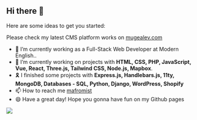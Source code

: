 ## Hi there 👋

Here are some ideas to get you started:

Please check my latest CMS platform works on <a href="https://mugealev.com">mugealev.com</a>


- 🔭  I’m currently working as a Full-Stack Web Developer at Modern English..
- 🌱  I’m currently working on projects with **HTML, CSS, PHP, JavaScript, Vue, React, Three.js, Tailwind CSS, Node.js, Mapbox**.
- 🎗  I finished some projects with **Express.js, Handlebars.js, 11ty, MongoDB, Databases - SQL, Python, Django, WordPress, Shopify**
- 📫  How to reach me [mafromist](https://twitter.com/mafromist)
- 😄  Have a great day! Hope you gonna have fun on my Github pages


<a href="https://github.com/mafromist/mafromist">
  <img align="center" src="https://github-readme-stats.vercel.app/api/top-langs/?username=mafromist&hide=java,html&title_color=ffffff&text_color=c9cacc&icon_color=2bbc8a&bg_color=1d1f21" />
</a>
